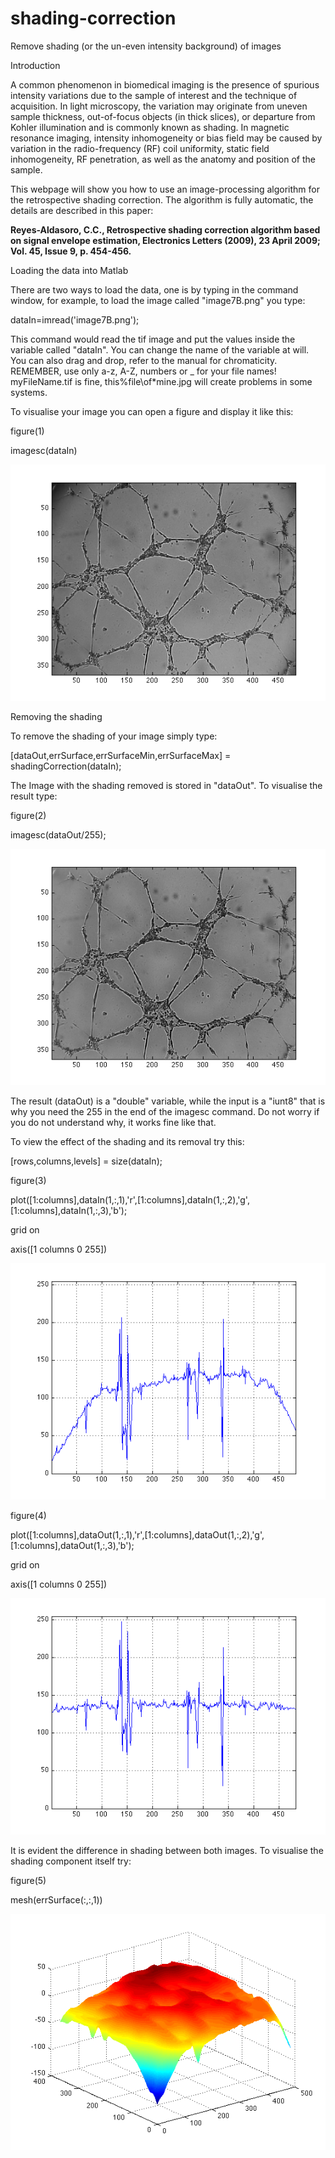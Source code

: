 # shading-correction
Remove shading (or the un-even intensity background) of images

Introduction

A common phenomenon in biomedical imaging is the presence of spurious intensity variations due to the sample of interest and the technique of acquisition. In light microscopy, the variation may originate from uneven sample thickness, out-of-focus objects (in thick slices), or departure from Kohler illumination and is commonly known as shading. In magnetic resonance imaging, intensity inhomogeneity or bias field may be caused by variation in the radio-frequency (RF) coil uniformity, static field inhomogeneity, RF penetration, as well as the anatomy and position of the sample.

This webpage will show you how to use an image-processing algorithm for the retrospective shading correction. The algorithm is fully automatic, the details are described in this paper:

<b>
Reyes-Aldasoro, C.C., Retrospective shading correction algorithm based on signal envelope estimation, Electronics Letters (2009), 23 April 2009; Vol. 45, Issue 9, p. 454-456.
</b>


Loading the data into Matlab

There are two ways to load the data, one is by typing in the command window, for example, to load the image called "image7B.png" you type:

dataIn=imread('image7B.png');

This command would read the tif image and put the values inside the variable called "dataIn". You can change the name of the variable at will. You can also drag and drop, refer to the manual for chromaticity. REMEMBER, use only a-z, A-Z, numbers or _ for your file names! myFileName.tif is fine, this%file\of\*mine.jpg will create problems in some systems.

To visualise your image you can open a figure and display it like this:

figure(1)

imagesc(dataIn)

![Screenshot](userManualShading_01.png)


Removing the shading

To remove the shading of your image simply type:

[dataOut,errSurface,errSurfaceMin,errSurfaceMax] = shadingCorrection(dataIn);

The Image with the shading removed is stored in "dataOut". To visualise the result type:

figure(2)

imagesc(dataOut/255);


![Screenshot](userManualShading_02.png)


The result (dataOut) is a "double" variable, while the input is a "iunt8" that is why you need the 255 in the end of the imagesc command. Do not worry if you do not understand why, it works fine like that.

To view the effect of the shading and its removal try this:

[rows,columns,levels]  = size(dataIn);

figure(3)

plot([1:columns],dataIn(1,:,1),'r',[1:columns],dataIn(1,:,2),'g',[1:columns],dataIn(1,:,3),'b');

grid on

axis([1 columns 0 255])


![Screenshot](userManualShading_03.png)


figure(4)

plot([1:columns],dataOut(1,:,1),'r',[1:columns],dataOut(1,:,2),'g',[1:columns],dataOut(1,:,3),'b');

grid on

axis([1 columns 0 255])
 
 
![Screenshot](userManualShading_04.png)
 
 
It is evident the difference in shading between both images. To visualise the shading component itself try:

figure(5)

mesh(errSurface(:,:,1))


![Screenshot](userManualShading_05.png)

